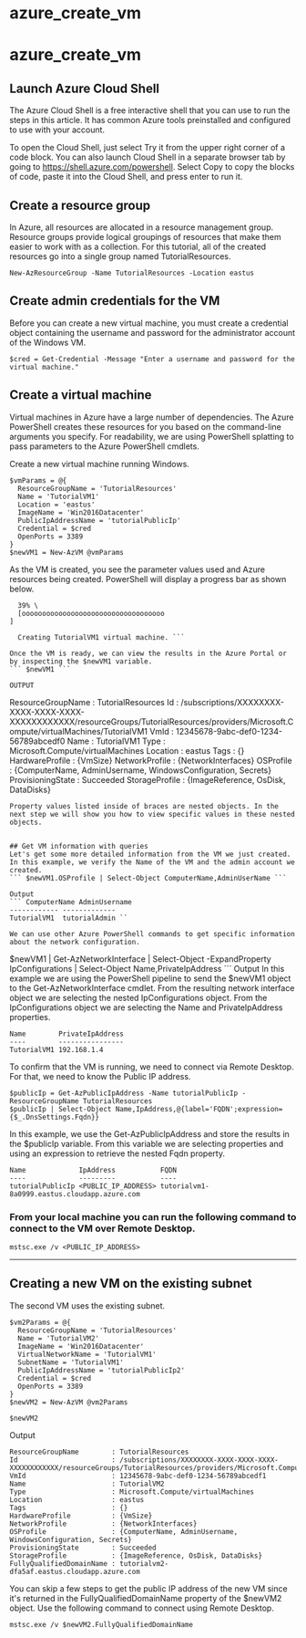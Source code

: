 # azure_create_vm

# azure_create_vm


## Launch Azure Cloud Shell
The Azure Cloud Shell is a free interactive shell that you can use to run the steps in this article. It has common Azure tools preinstalled and configured to use with your account.

To open the Cloud Shell, just select Try it from the upper right corner of a code block. You can also launch Cloud Shell in a separate browser tab by going to https://shell.azure.com/powershell. Select Copy to copy the blocks of code, paste it into the Cloud Shell, and press enter to run it.

## Create a resource group
In Azure, all resources are allocated in a resource management group. Resource groups provide logical groupings of resources that make them easier to work with as a collection. For this tutorial, all of the created resources go into a single group named TutorialResources.

``` New-AzResourceGroup -Name TutorialResources -Location eastus ```

## Create admin credentials for the VM
Before you can create a new virtual machine, you must create a credential object containing the username and password for the administrator account of the Windows VM.

``` $cred = Get-Credential -Message "Enter a username and password for the virtual machine." ```

## Create a virtual machine
Virtual machines in Azure have a large number of dependencies. The Azure PowerShell creates these resources for you based on the command-line arguments you specify. For readability, we are using PowerShell splatting to pass parameters to the Azure PowerShell cmdlets.

Create a new virtual machine running Windows.

``` 
$vmParams = @{
  ResourceGroupName = 'TutorialResources'
  Name = 'TutorialVM1'
  Location = 'eastus'
  ImageName = 'Win2016Datacenter'
  PublicIpAddressName = 'tutorialPublicIp'
  Credential = $cred
  OpenPorts = 3389
}
$newVM1 = New-AzVM @vmParams
```
As the VM is created, you see the parameter values used and Azure resources being created. PowerShell will display a progress bar as shown below.
``` Creating Azure resources
  39% \
  [ooooooooooooooooooooooooooooooooooo                                                                 ]

  Creating TutorialVM1 virtual machine. ```

Once the VM is ready, we can view the results in the Azure Portal or by inspecting the $newVM1 variable.
``` $newVM1 ```

OUTPUT
``` 
ResourceGroupName : TutorialResources
Id                : /subscriptions/XXXXXXXX-XXXX-XXXX-XXXX-XXXXXXXXXXXX/resourceGroups/TutorialResources/providers/Microsoft.Compute/virtualMachines/TutorialVM1
VmId              : 12345678-9abc-def0-1234-56789abcedf0
Name              : TutorialVM1
Type              : Microsoft.Compute/virtualMachines
Location          : eastus
Tags              : {}
HardwareProfile   : {VmSize}
NetworkProfile    : {NetworkInterfaces}
OSProfile         : {ComputerName, AdminUsername, WindowsConfiguration, Secrets}
ProvisioningState : Succeeded
StorageProfile    : {ImageReference, OsDisk, DataDisks} 
```
Property values listed inside of braces are nested objects. In the next step we will show you how to view specific values in these nested objects.


## Get VM information with queries
Let's get some more detailed information from the VM we just created. In this example, we verify the Name of the VM and the admin account we created.
``` $newVM1.OSProfile | Select-Object ComputerName,AdminUserName ```

Output
``` ComputerName AdminUsername
------------ -------------
TutorialVM1  tutorialAdmin ``

We can use other Azure PowerShell commands to get specific information about the network configuration.

```
$newVM1 | Get-AzNetworkInterface |
  Select-Object -ExpandProperty IpConfigurations |
    Select-Object Name,PrivateIpAddress
    ```
Output
In this example we are using the PowerShell pipeline to send the $newVM1 object to the Get-AzNetworkInterface cmdlet. From the resulting network interface object we are selecting the nested IpConfigurations object. From the IpConfigurations object we are selecting the Name and PrivateIpAddress properties.
```
Name        PrivateIpAddress
----        ----------------
TutorialVM1 192.168.1.4
```
To confirm that the VM is running, we need to connect via Remote Desktop. For that, we need to know the Public IP address.
```
$publicIp = Get-AzPublicIpAddress -Name tutorialPublicIp -ResourceGroupName TutorialResources
$publicIp | Select-Object Name,IpAddress,@{label='FQDN';expression={$_.DnsSettings.Fqdn}}
```
In this example, we use the Get-AzPublicIpAddress and store the results in the $publicIp variable. From this variable we are selecting properties and using an expression to retrieve the nested Fqdn property.
```
Name             IpAddress           FQDN
----             ---------           ----
tutorialPublicIp <PUBLIC_IP_ADDRESS> tutorialvm1-8a0999.eastus.cloudapp.azure.com
```
### From your local machine you can run the following command to connect to the VM over Remote Desktop.

```
mstsc.exe /v <PUBLIC_IP_ADDRESS>
```
---------------------------------------------------------------------------
## Creating a new VM on the existing subnet
The second VM uses the existing subnet.
```
$vm2Params = @{
  ResourceGroupName = 'TutorialResources'
  Name = 'TutorialVM2'
  ImageName = 'Win2016Datacenter'
  VirtualNetworkName = 'TutorialVM1'
  SubnetName = 'TutorialVM1'
  PublicIpAddressName = 'tutorialPublicIp2'
  Credential = $cred
  OpenPorts = 3389
}
$newVM2 = New-AzVM @vm2Params

$newVM2
```
Output

```
ResourceGroupName        : TutorialResources
Id                       : /subscriptions/XXXXXXXX-XXXX-XXXX-XXXX-XXXXXXXXXXXX/resourceGroups/TutorialResources/providers/Microsoft.Compute/virtualMachines/TutorialVM2
VmId                     : 12345678-9abc-def0-1234-56789abcedf1
Name                     : TutorialVM2
Type                     : Microsoft.Compute/virtualMachines
Location                 : eastus
Tags                     : {}
HardwareProfile          : {VmSize}
NetworkProfile           : {NetworkInterfaces}
OSProfile                : {ComputerName, AdminUsername, WindowsConfiguration, Secrets}
ProvisioningState        : Succeeded
StorageProfile           : {ImageReference, OsDisk, DataDisks}
FullyQualifiedDomainName : tutorialvm2-dfa5af.eastus.cloudapp.azure.com
```
You can skip a few steps to get the public IP address of the new VM since it's returned in the FullyQualifiedDomainName property of the $newVM2 object. Use the following command to connect using Remote Desktop.

```
mstsc.exe /v $newVM2.FullyQualifiedDomainName
```



